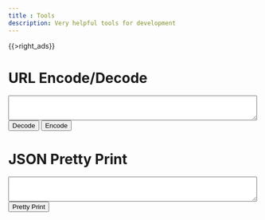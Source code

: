 ```yaml
---
title : Tools
description: Very helpful tools for development
---
```


{{>right_ads}}

# URL Encode/Decode

<script type="text/javascript">
function encode() {
    var obj = document.getElementById('dencoder');
    var unencoded = obj.value;
    obj.value = encodeURIComponent(unencoded);
}
function decode() {
    var obj = document.getElementById('dencoder');
    var encoded = obj.value;
    obj.value = decodeURIComponent(encoded.replace(/\+/g,  " "));
}
</script>

<form onsubmit="return false;">
<textarea cols="200" rows="5" id="dencoder" style="width:500px;height:50px"></textarea>    
<div>
<input type="button" onclick="decode()" value="Decode">
<input type="button" onclick="encode()" value="Encode">
</div>
</form>

# JSON Pretty Print

<form method="POST" action="http://go.myalert.info/json.php">
<textarea name="json" cols="200" rows="5" id="json" style="width:500px;height:50px"></textarea>    
<div>
<input type="submit" value="Pretty Print">
</div>
</form>

